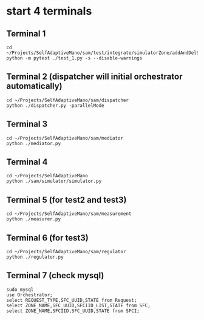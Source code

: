 # start 4 terminals
## Terminal 1
```
cd ~/Projects/SelfAdaptiveMano/sam/test/integrate/simulatorZone/addAndDelSFC
python -m pytest ./test_1.py -s --disable-warnings
```

## Terminal 2 (dispatcher will initial orchestrator automatically)
```
cd ~/Projects/SelfAdaptiveMano/sam/dispatcher
python ./dispatcher.py -parallelMode
```

## Terminal 3
```
cd ~/Projects/SelfAdaptiveMano/sam/mediator
python ./mediator.py
```

## Terminal 4
```
cd ~/Projects/SelfAdaptiveMano
python ./sam/simulator/simulator.py
```

## Terminal 5 (for test2 and test3)
```
cd ~/Projects/SelfAdaptiveMano/sam/measurement
python ./measurer.py
```

## Terminal 6 (for test3)
```
cd ~/Projects/SelfAdaptiveMano/sam/regulator
python ./regulator.py
```

## Terminal 7 (check mysql)
```
sudo mysql
use Orchestrator;
select REQUEST_TYPE,SFC_UUID,STATE from Request;
select ZONE_NAME,SFC_UUID,SFCIID_LIST,STATE from SFC;
select ZONE_NAME,SFCIID,SFC_UUID,STATE from SFCI;
```


